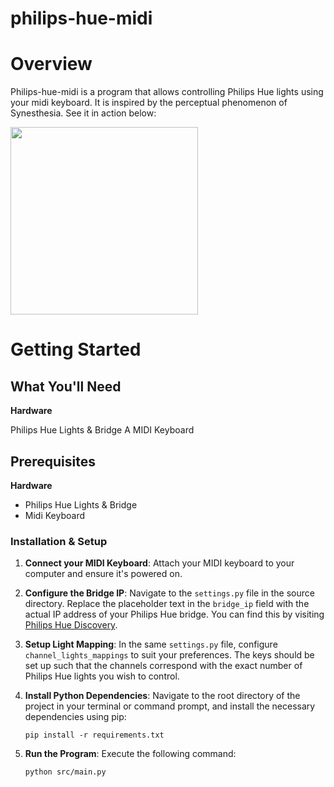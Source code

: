 # philips-hue-midi

# Overview

Philips-hue-midi is a program that allows controlling Philips Hue lights using your midi keyboard. It is inspired by the
perceptual phenomenon of Synesthesia. See it in action below:

  <img src="docs/demo.gif" width="300px">


# Getting Started

## What You'll Need

**Hardware**

Philips Hue Lights & Bridge
A MIDI Keyboard

## Prerequisites

**Hardware**

- Philips Hue Lights & Bridge
- Midi Keyboard

### Installation & Setup

1. **Connect your MIDI Keyboard**: Attach your MIDI keyboard to your computer and ensure it's powered on.

2. **Configure the Bridge IP**: Navigate to the `settings.py` file in the source directory. Replace the placeholder text
   in the `bridge_ip` field with the actual IP address of your Philips Hue bridge. You can find this by
   visiting [Philips Hue Discovery](https://discovery.meethue.com/).

3. **Setup Light Mapping**: In the same `settings.py` file, configure `channel_lights_mappings` to suit your
   preferences. The keys should be set up such that the channels correspond with the exact number of Philips Hue lights
   you wish to control.

4. **Install Python Dependencies**: Navigate to the root directory of the project in your terminal or command prompt,
   and install the necessary dependencies using pip:
   ```
   pip install -r requirements.txt
   ```
5. **Run the Program**: Execute the following command:
   ```
   python src/main.py
   ```
